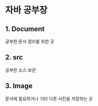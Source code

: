 
# 자바 공부장

## 1. Document

공부한 문서 정리를 위한 곳

## 2. src

공부한 소스 보관

## 3. Image

문서에 필요하거나 기타 다른 사진을 저장하는 곳